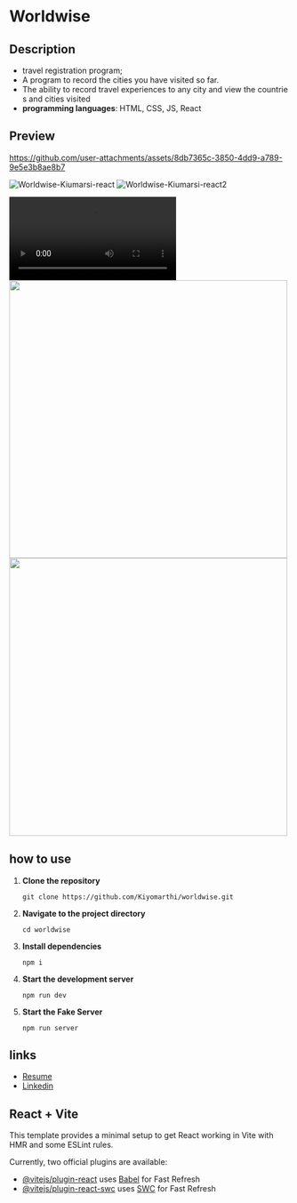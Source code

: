 # Worldwise
## Description
- travel registration program;
- A program to record the cities you have visited so far.
- The ability to record travel experiences to any city and view the countries and cities visited
- **programming languages**: HTML, CSS, JS, React
## Preview


https://github.com/user-attachments/assets/8db7365c-3850-4dd9-a789-9e5e3b8ae8b7


![Worldwise-Kiumarsi-react](https://github.com/user-attachments/assets/1d1b10c6-7865-4ad4-98b3-7d3ea0fa3a44)
![Worldwise-Kiumarsi-react2](https://github.com/user-attachments/assets/1f14f232-c271-42bb-bc5d-35e18395a6e8)


<video controls Autoplay src="https://github.com/user-attachments/assets/8db7365c-3850-4dd9-a789-9e5e3b8ae8b7" type="video/mp4"></video>
<img src="https://github.com/user-attachments/assets/1d1b10c6-7865-4ad4-98b3-7d3ea0fa3a44" width="500">
<img src="https://github.com/user-attachments/assets/1f14f232-c271-42bb-bc5d-35e18395a6e8" width="500">
    

## how to use
1. **Clone the repository**
    ```
    git clone https://github.com/Kiyomarthi/worldwise.git
    ```
2. **Navigate to the project directory**
    ```
    cd worldwise
    ```
3. **Install dependencies**
    ```
    npm i
    ```
4. **Start the development server**
    ```
    npm run dev
    ```
5. **Start the Fake Server**
    ```
    npm run server
    ```
## links
- [Resume](https://drive.google.com/file/d/1MSikW0hlfwjpsI_VPBEZjkt8BuPGj5z8/view?usp=sharing)
- [Linkedin](https://www.linkedin.com/in/kiyomarthi/)

## React + Vite

This template provides a minimal setup to get React working in Vite with HMR and some ESLint rules.

Currently, two official plugins are available:

- [@vitejs/plugin-react](https://github.com/vitejs/vite-plugin-react/blob/main/packages/plugin-react/README.md) uses [Babel](https://babeljs.io/) for Fast Refresh
- [@vitejs/plugin-react-swc](https://github.com/vitejs/vite-plugin-react-swc) uses [SWC](https://swc.rs/) for Fast Refresh
